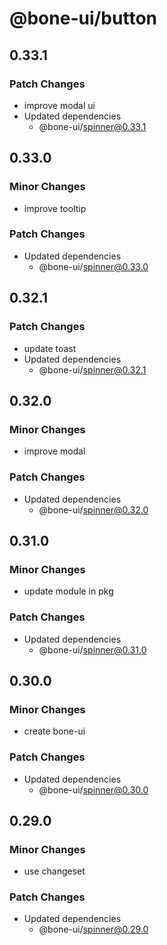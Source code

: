 # @bone-ui/button

## 0.33.1

### Patch Changes

- improve modal ui
- Updated dependencies
  - @bone-ui/spinner@0.33.1

## 0.33.0

### Minor Changes

- improve tooltip

### Patch Changes

- Updated dependencies
  - @bone-ui/spinner@0.33.0

## 0.32.1

### Patch Changes

- update toast
- Updated dependencies
  - @bone-ui/spinner@0.32.1

## 0.32.0

### Minor Changes

- improve modal

### Patch Changes

- Updated dependencies
  - @bone-ui/spinner@0.32.0

## 0.31.0

### Minor Changes

- update module in pkg

### Patch Changes

- Updated dependencies
  - @bone-ui/spinner@0.31.0

## 0.30.0

### Minor Changes

- create bone-ui

### Patch Changes

- Updated dependencies
  - @bone-ui/spinner@0.30.0

## 0.29.0

### Minor Changes

- use changeset

### Patch Changes

- Updated dependencies
  - @bone-ui/spinner@0.29.0
